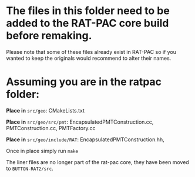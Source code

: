 # The files in this folder need to be added to the RAT-PAC core build before remaking.  
Please note that some of these files already exist in RAT-PAC so if you wanted to keep the originals would recommend to alter their names. 
# Assuming you are in the ratpac folder:

**Place in** `src/geo`:
CMakeLists.txt

**Place in** `src/geo/src/pmt`:
EncapsulatedPMTConstruction.cc,
PMTConstruction.cc,
PMTFactory.cc

**Place in** `src/geo/include/RAT`:
EncapsulatedPMTConstruction.hh,

Once in place simply run `make`  

The liner files are no longer part of the rat-pac core, they have been moved to `BUTTON-RAT2/src`.

